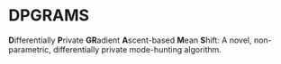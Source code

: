 # DPGRAMS

**D**ifferentially **P**rivate **GR**adient **A**scent-based **M**ean **S**hift: A novel, non-parametric, differentially private mode-hunting algorithm.
